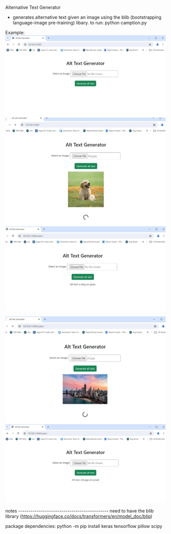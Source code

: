 Alternative Text Generator 
- generates alternative text given an image using the blib (bootstrapping language-image pre-training) libary. 
to run: python camption.py 

Example: 
![home page](images/home_page.JPG)
![Dog image with loading icon](images/generating.JPG)
![Dog image alternative text generated](images/generated.JPG)

![Chicago image with loading icon](images/chi.JPG)
![Chicago image alternative text generated](images/chi_generated.JPG)






notes --------------------------------------------
need to have the blib library (https://huggingface.co/docs/transformers/en/model_doc/blip) 

package dependencies: 
python -m pip install 
keras
tensorflow
pillow 
scipy
